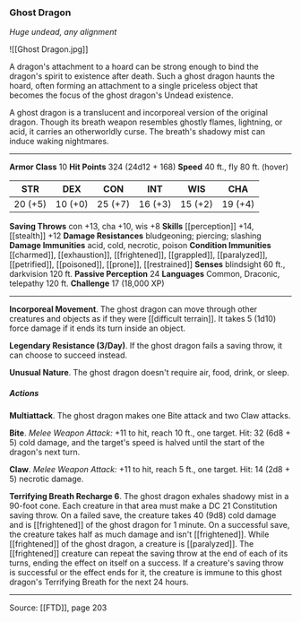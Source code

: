 ### Ghost Dragon
_Huge undead, any alignment_

![[Ghost Dragon.jpg]]

A dragon's attachment to a hoard can be strong enough to bind the dragon's spirit to existence after death. Such a ghost dragon haunts the hoard, often forming an attachment to a single priceless object that becomes the focus of the ghost dragon's Undead existence.

A ghost dragon is a translucent and incorporeal version of the original dragon. Though its breath weapon resembles ghostly flames, lightning, or acid, it carries an otherworldly curse. The breath's shadowy mist can induce waking nightmares.




---

**Armor Class** 10
**Hit Points** 324 (24d12 + 168)
**Speed** 40 ft., fly 80 ft. (hover)

| STR     | DEX     | CON     | INT     | WIS     | CHA     |
|---------|---------|---------|---------|---------|---------|
| 20 (+5) | 10 (+0) | 25 (+7) | 16 (+3) | 15 (+2) | 19 (+4) |

**Saving Throws** con +13, cha +10, wis +8
**Skills** [[perception]] +14, [[stealth]] +12
**Damage Resistances** bludgeoning; piercing; slashing
**Damage Immunities** acid, cold, necrotic, poison
**Condition Immunities** [[charmed]], [[exhaustion]], [[frightened]], [[grappled]], [[paralyzed]], [[petrified]], [[poisoned]], [[prone]], [[restrained]]
**Senses** blindsight 60 ft., darkvision 120 ft.
**Passive Perception** 24
**Languages** Common, Draconic, telepathy 120 ft.
**Challenge** 17 (18,000 XP)

---

**Incorporeal Movement**. The ghost dragon can move through other creatures and objects as if they were [[difficult terrain]]. It takes 5 (1d10) force damage if it ends its turn inside an object.

**Legendary Resistance (3/Day)**. If the ghost dragon fails a saving throw, it can choose to succeed instead.

**Unusual Nature**. The ghost dragon doesn't require air, food, drink, or sleep.

##### Actions
**Multiattack**. The ghost dragon makes one Bite attack and two Claw attacks.

**Bite**. _Melee Weapon Attack:_ +11 to hit, reach 10 ft., one target. Hit: 32 (6d8 + 5) cold damage, and the target's speed is halved until the start of the dragon's next turn.

**Claw**. _Melee Weapon Attack:_ +11 to hit, reach 5 ft., one target. Hit: 14 (2d8 + 5) necrotic damage.

**Terrifying Breath Recharge 6**. The ghost dragon exhales shadowy mist in a 90-foot cone. Each creature in that area must make a DC 21 Constitution saving throw. On a failed save, the creature takes 40 (9d8) cold damage and is [[frightened]] of the ghost dragon for 1 minute. On a successful save, the creature takes half as much damage and isn't [[frightened]]. While [[frightened]] of the ghost dragon, a creature is [[paralyzed]]. The [[frightened]] creature can repeat the saving throw at the end of each of its turns, ending the effect on itself on a success. If a creature's saving throw is successful or the effect ends for it, the creature is immune to this ghost dragon's Terrifying Breath for the next 24 hours.


---

Source: [[FTD]], page 203